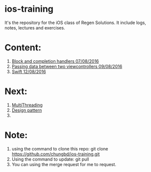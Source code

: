 # ios-training
It's the repository for the iOS class of Regen Solutions. It include logs, notes, lectures and exercises.


# Content:
1. [Block and completion handlers 07/08/2016 ](https://github.com/chungbd/ios-training/tree/master/Block)
2. [Passing data between two viewcontrollers 09/08/2016](https://github.com/chungbd/ios-training/tree/master/PassingData)
3. [Swift 12/08/2016](https://github.com/chungbd/ios-training/tree/master/Swift)


# Next:
1. [MultiThreading](https://github.com/chungbd/ios-training/tree/master/MultiThreading)
2. [Design pattern](https://github.com/chungbd/ios-training/tree/master)
3. 

# Note:
1. using the command to clone this repo: git clone https://github.com/chungbd/ios-training.git  
2. Using the command to update: git pull
3. You can using the merge request for me to request.
